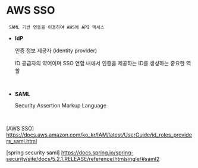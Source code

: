 # AWS SSO
	 SAML 기반 연동을 이용하여 AWS에 API 액세스

* __IdP__

  	인증 정보 제공자 (identity provider)
  
  	ID 공급자의 약어이며 SSO 연합 내에서 인증을 제공하는 ID를 생성하는 중요한 역할

<br>

* __SAML__

   	Security Assertion Markup Language


<br>

[AWS SSO] https://docs.aws.amazon.com/ko_kr/IAM/latest/UserGuide/id_roles_providers_saml.html

[spring security saml] https://docs.spring.io/spring-security/site/docs/5.2.1.RELEASE/reference/htmlsingle/#saml2
